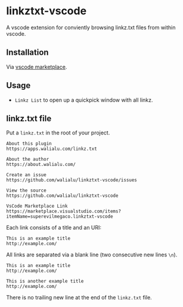 linkztxt-vscode
===============

A vscode extension for conviently browsing linkz.txt files from within vscode.

## Installation

Via [vscode marketplace](https://marketplace.visualstudio.com/items?itemName=superevilmegaco.linkztxt-vscode).

## Usage

 - `Linkz List` to open up a quickpick window with all linkz.

## linkz.txt file

Put a `linkz.txt` in the root of your project.

```text
About this plugin
https://apps.walialu.com/linkz.txt

About the author
https://about.walialu.com/

Create an issue
https://github.com/walialu/linkztxt-vscode/issues

View the source
https://github.com/walialu/linkztxt-vscode

VsCode Marketplace Link
https://marketplace.visualstudio.com/items?itemName=superevilmegaco.linkztxt-vscode
```

Each link consists of a title and an URI:

```text
This is an example title
http://example.com/
```

All links are separated via a blank line (two consecutive new lines `\n`).

```text
This is an example title
http://example.com/

This is another example title
http://example.com/
```

There is no trailing new line at the end of the `linkz.txt` file.
